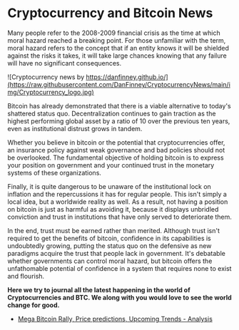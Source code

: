 # Cryptocurrency and Bitcoin News

Many people refer to the 2008-2009 financial crisis as the time at which moral hazard reached a breaking point. For those unfamiliar with the term, moral hazard refers to the concept that if an entity knows it will be shielded against the risks it takes, it will take large chances knowing that any failure will have no significant consequences.

   ![Cryptocurrency news by https://danfinney.github.io/](https://raw.githubusercontent.com/DanFinney/CryptocurrencyNews/main/img/Cryptocurrency_logo.jpg)

Bitcoin has already demonstrated that there is a viable alternative to today's shattered status quo. Decentralization continues to gain traction as the highest performing global asset by a ratio of 10 over the previous ten years, even as institutional distrust grows in tandem.

Whether you believe in bitcoin or the potential that cryptocurrencies offer, an insurance policy against weak governance and bad policies should not be overlooked. The fundamental objective of holding bitcoin is to express your position on government and your continued trust in the monetary systems of these organizations.

Finally, it is quite dangerous to be unaware of the institutional lock on inflation and the repercussions it has for regular people. This isn't simply a local idea, but a worldwide reality as well. As a result, not having a position on bitcoin is just as harmful as avoiding it, because it displays unbridled conviction and trust in institutions that have only served to deteriorate them.

In the end, trust must be earned rather than merited. Although trust isn't required to get the benefits of bitcoin, confidence in its capabilities is undoubtedly growing, putting the status quo on the defensive as new paradigms acquire the trust that people lack in government. It's debatable whether governments can control moral hazard, but bitcoin offers the unfathomable potential of confidence in a system that requires none to exist and flourish.

**Here we try to journal all the latest happening in the world of Cryptocurrencies and BTC. We along with you would love to see the world change for good.**

 - [Mega Bitcoin Rally, Price predictions, Upcoming Trends - Analysis](https://danfinney.github.io/CryptocurrencyNews/Mega-Bitcoin-Rally-Price-Analysis-Upcoming-Trends.html)
